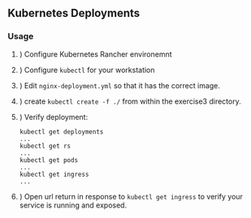 ## Kubernetes Deployments

### Usage


1. ) Configure Kubernetes Rancher environemnt
1. ) Configure `kubectl` for your workstation
1. ) Edit `nginx-deployment.yml` so that it has the correct image.
1. ) create `kubectl create -f ./` from within the exercise3 directory.
1. ) Verify deployment:
	
	```
	kubectl get deployments
	...
	kubectl get rs
	...
	kubectl get pods
	...
	kubectl get ingress
	...
	```
	
1. ) Open url return in response to `kubectl get ingress` to verify your service is running and exposed.